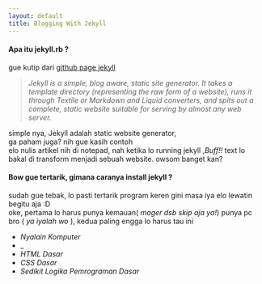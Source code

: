```yaml
---
layout: default
title: Blogging With Jekyll
---
```

#### Apa itu jekyll.rb ?
gue kutip dari [github page jekyll](https://github.com/mojombo/jekyll)
> _Jekyll is a simple, blog aware, static site generator. It takes a template directory (representing the raw form of a website), runs it through Textile or Markdown and Liquid converters, and spits out a complete, static website suitable for serving by almost any web server._

simple nya, Jekyll adalah static website generator,   
ga paham juga?  nih gue kasih contoh  
elo nulis artikel nih di notepad, nah ketika lo running jekyll ,_Buff!!_   text lo bakal di transform menjadi sebuah website. owsom banget kan?

  
#### Bow gue tertarik, gimana caranya install jekyll ?
sudah gue tebak, lo pasti tertarik program keren gini masa iya elo lewatin begitu aja :D  
oke, pertama lo harus punya kemauan( _mager dsb skip aja ya!_) punya pc bro ( _ya iyalah wo_ ), kedua paling engga lo harus tau ini


* _Nyalain Komputer_
* _
* _HTML Dasar_
* _CSS Dasar_
* _Sedikit Logika Pemrograman Dasar_